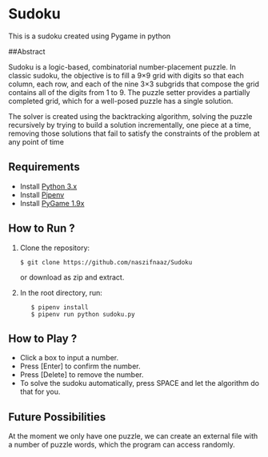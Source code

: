 # Sudoku 
This is a sudoku created using Pygame in python

##Abstract

Sudoku is a logic-based, combinatorial number-placement puzzle. In classic sudoku, the objective is to fill a 9×9 grid with digits so that each column, each row, and each of the nine 3×3 subgrids that compose the grid contains all of the digits from 1 to 9. The puzzle setter provides a partially completed grid, which for a well-posed puzzle has a single solution.

The solver is created using the backtracking algorithm, solving the puzzle recursively by trying to build a solution incrementally, one piece at a time, removing those solutions that fail to satisfy the constraints of the problem at any point of time

## Requirements

+ Install [Python 3.x](https://www.python.org/download/releases/)
+ Install [Pipenv](https://pipenv.readthedocs.io/en/latest/)
+ Install [PyGame 1.9x](https://pipenv.pypa.io/en/latest/)

## How to Run ?

1. Clone the repository:

       $ git clone https://github.com/naszifnaaz/Sudoku
    or download as zip and extract.
    
2. In the root directory, run:

          $ pipenv install
          $ pipenv run python sudoku.py

## How to Play ?

+ Click a box to input a number.
+ Press [Enter] to confirm the number.
+ Press [Delete]  to remove the number.
+ To solve the sudoku automatically, press SPACE and let the algorithm do that for you.

## Future Possibilities

At the moment we only have one puzzle, we can create an external file with a number of puzzle words, which the program can access randomly.

